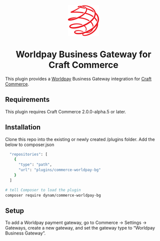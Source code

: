 <p align="center"><img src="./src/icon.svg" width="100" height="100" alt="Worldpay for Craft Commerce icon"></p>

<h1 align="center">Worldpay Business Gateway for Craft Commerce</h1>

This plugin provides a [Worldpay](https://www.worldpay.com/) Business Gateway integration for [Craft Commerce](https://craftcms.com/commerce).

## Requirements

This plugin requires Craft Commerce 2.0.0-alpha.5 or later.

## Installation

Clone this repo into the existing or newly created /plugins folder. Add the below to composer.json

```bash
  "repositories": [
    {
      "type": "path",
      "url": "plugins/commerce-worldpay-bg"
    }
  ]
```

```bash
# tell Composer to load the plugin
composer require dynam/commerce-worldpay-bg
```

## Setup

To add a Worldpay payment gateway, go to Commerce → Settings → Gateways, create a new gateway, and set the gateway type to “Worldpay Business Gateway”.
